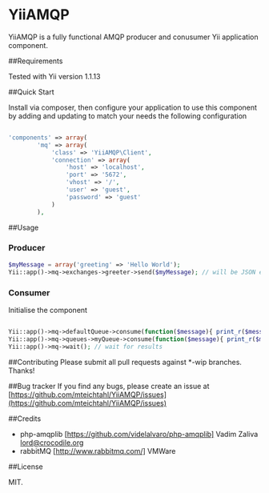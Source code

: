 YiiAMQP
=======

YiiAMQP is a fully functional AMQP producer and conusumer Yii application component.

##Requirements

Tested with Yii version 1.1.13


##Quick Start

Install via composer, then configure your application to use this component by adding and updating to match your needs the following configuration

```php

'components' => array(
        'mq' => array(
            'class' => 'YiiAMQP\Client',
            'connection' => array(
                'host' => 'localhost',
                'port' => '5672',
                'vhost' => '/',
                'user' => 'guest',
                'password' => 'guest'
            )
        ),
```


##Usage

### Producer

```php
$myMessage = array('greeting' => 'Hello World');
Yii::app()->mq->exchanges->greeter->send($myMessage); // will be JSON encoded
```

### Consumer

Initialise the component

```php

Yii::app()->mq->defaultQueue->consume(function($message){ print_r($message); });
Yii::app()->mq->queues->myQueue->consume(function($message){ print_r($message); });
Yii::app()->mq->wait(); // wait for results
```

##Contributing
Please submit all pull requests against *-wip branches. Thanks!

##Bug tracker
If you find any bugs, please create an issue at [https://github.com/mteichtahl/YiiAMQP/issues](https://github.com/mteichtahl/YiiAMQP/issues)

##Credits

- php-amqplib [https://github.com/videlalvaro/php-amqplib] Vadim Zaliva lord@crocodile.org
- rabbitMQ [http://www.rabbitmq.com/] VMWare

##License


MIT.
